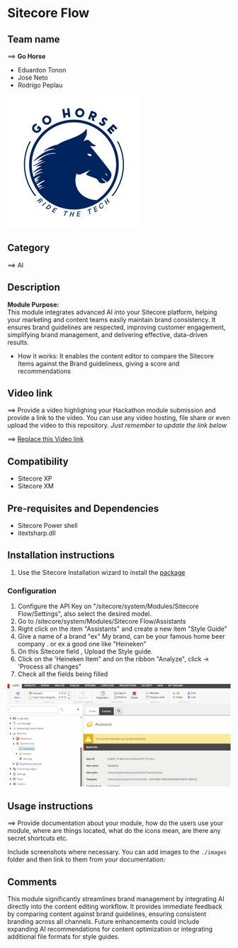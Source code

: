 # Sitecore Flow

## Team name
⟹ **Go Horse**
  - Eduardon Tonon
  - José Neto
  - Rodrigo Peplau

  ![Go Horse](docs/images/Gohorse-300x300.png)

## Category
⟹ AI

## Description
**Module Purpose:**  
This module integrates advanced AI into your Sitecore platform, helping your marketing and content teams easily maintain brand consistency. It ensures brand guidelines are respected, improving customer engagement, simplifying brand management, and delivering effective, data-driven results.

- How it works:
 It enables the content editor to  compare the Sitecore Items against the Brand guideliness, giving a score and recommendations


## Video link
⟹ Provide a video highlighing your Hackathon module submission and provide a link to the video. You can use any video hosting, file share or even upload the video to this repository. _Just remember to update the link below_

⟹ [Replace this Video link](#video-link)

## Compatibility
- Sitecore XP
- Sitecore XM 

## Pre-requisites and Dependencies

- Sitecore Power shell
- itextsharp.dll

## Installation instructions


1. Use the Sitecore Installation wizard to install the [package](#link-to-package)


### Configuration
1. Configure the API Key on "/sitecore/system/Modules/Sitecore Flow/Settings", also select the desired model.
2. Go to /sitecore/system/Modules/Sitecore Flow/Assistants
3. Right click on the item "Assistants" and create a new item "Style Guide"
4. Give a name of a brand "ex" My brand, can be your famous home beer company . or ex a good one like "Heineken"
5. On this Sitecore field , Upload the Style guide.
6. Click on the 'Heineken Item" and on the ribbon "Analyze", click -> 'Process all changes"
7. Check all the fields being filled

![configuration](docs/images/configuration.gif?raw=true "configuration")

## Usage instructions
⟹ Provide documentation about your module, how do the users use your module, where are things located, what do the icons mean, are there any secret shortcuts etc.

Include screenshots where necessary. You can add images to the `./images` folder and then link to them from your documentation:


## Comments
This module significantly streamlines brand management by integrating AI directly into the content editing workflow. It provides immediate feedback by comparing content against brand guidelines, ensuring consistent branding across all channels. Future enhancements could include expanding AI recommendations for content optimization or integrating additional file formats for style guides.
